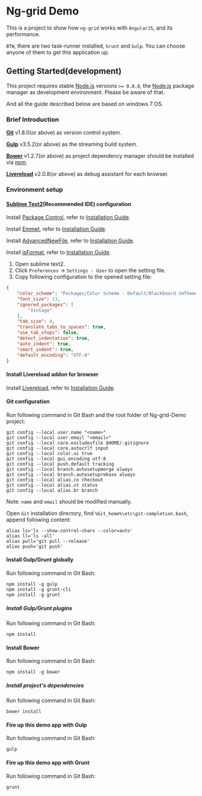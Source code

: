 Ng-grid Demo
==================

This is a project to show how `ng-grid` works with `AngularJS`, and its performance.

`BTW`, there are two task-runner installed, `Grunt` and `Gulp`. You can choose anyone of them to get this application up.

## Getting Started(development)

This project requires stable [Node.js](http://nodejs.org/) versions `>= 0.8.0`, the [Node.js](http://nodejs.org/) package manager as development environment. Please be aware of that.

And all the guide described below are based on windows 7 OS.

### Brief Introduction

<b>[Git](http://git-scm.com/downloads)</b> v1.8.0(or above) as  version control system.

<b>[Gulp](http://gulpjs.com/)</b> v3.5.2(or above) as  the streaming build system.

<b>[Bower](http://bower.io/)</b> v1.2.7(or above) as project dependency manager should be installed via [npm](https://npmjs.org/).

<b>[Livereload](http://livereload.com/)</b> v2.0.8(or above) as debug assistant for each browser.

### Environment setup

#### [Sublime Text2](http://www.sublimetext.com/)(Recommended IDE) configuration

Install [Package Control](https://sublime.wbond.net/), refer to [Installation Guide](https://sublime.wbond.net/installation).

Install [Emmet](http://emmet.io/), refer to [Installation Guide](https://github.com/sergeche/emmet-sublime#how-to-install).

Install [AdvancedNewFile](https://github.com/skuroda/Sublime-AdvancedNewFile), refer to [Installation Guide](https://github.com/skuroda/Sublime-AdvancedNewFile#installation).

Install [jsFormat](https://github.com/jdc0589/JsFormat), refer to [Installation Guide](https://github.com/jdc0589/JsFormat#install).

1. Open sublime text2.
2. Click `Preferences` -> `Settings - User` to open the setting file.
3. Copy following configuration to the opened setting file:

```JSON
{
    "color_scheme": "Packages/Color Scheme - Default/Blackboard.tmTheme",
    "font_size": 13,
    "ignored_packages": [
        "Vintage"
    ],
    "tab_size": 4,
    "translate_tabs_to_spaces": true,
    "use_tab_stops": false,
    "detect_indentation": true,
    "auto_indent": true,
    "smart_indent": true,
    "default_encoding": "UTF-8"
}
```

#### Install Livereload addon for browser

Install [Livereload](http://livereload.com/), refer to [Installation Guide](http://feedback.livereload.com/knowledgebase/articles/86242-how-do-i-install-and-use-the-browser-extensions-).

#### Git configuration

Run following command in Git Bash and the root folder of Ng-grid-Demo project:

```shell
git config --local user.name "<name>"
git config --local user.email "<email>"
git config --local core.excludesfile $HOME/.gitignore
git config --local core.autocrlf input
git config --local color.ui true
git config --local gui.encoding utf-8
git config --local push.default tracking
git config --local branch.autosetupmerge always
git config --local branch.autosetuprebase always
git config --local alias.co checkout
git config --local alias.st status
git config --local alias.br branch
```

Note: `name` and `email` should be modified manually.

Open `Git` installation directory, find `%Git_home%\etc\git-completion.bash`, append following content:

```Shell
alias ls='ls --show-control-chars --color=auto'
alias ll='ls -all'
alias pull='git pull --release'
alias push='git push'
```

#### Install Gulp/Grunt globally

Run following command in Git Bash:

```shell
npm install -g gulp
npm install -g grunt-cli
npm install -g grunt
```

##### Install Gulp/Grunt plugins

Run following command in Git Bash:

```shell
npm install
```

#### Install Bower

Run following command in Git Bash:

```shell
npm install -g bower
```

##### Install project's dependencies

Run following command in Git Bash:

```shell
bower install
```

#### Fire up this demo app with Gulp

Run following command in Git Bash:

```shell
gulp
```

#### Fire up this demo app with Grunt

Run following command in Git Bash:

```shell
grunt
```
